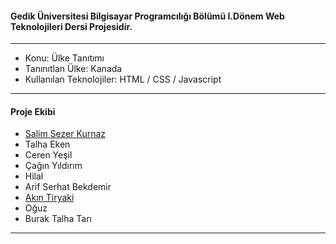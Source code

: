 #### Gedik Üniversitesi Bilgisayar Programcılığı Bölümü I.Dönem Web Teknolojileri Dersi Projesidir.

------------
- Konu: Ülke Tanıtımı
- Tanınıtlan Ülke: Kanada
- Kullanılan Teknolojiler:  HTML / CSS / Javascript
------------
#### Proje Ekibi
- [Salim Sezer Kurnaz](https://www.linkedin.com/in/salimsezer/ "Salim Sezer Kurnaz")
- Talha Eken
- Ceren Yeşil
- Çağın Yıldırım
- Hilal 
- Arif Serhat Bekdemir
- [Akın Tiryaki](https://www.linkedin.com/in/ak%C4%B1n-tiryaki-47129b256/ "Akın Tiryaki")
- Oğuz
- Burak Talha Tarı

------------

